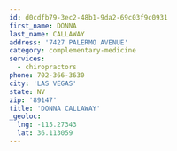```yaml
---
id: d0cdfb79-3ec2-48b1-9da2-69c03f9c0931
first_name: DONNA
last_name: CALLAWAY
address: '7427 PALERMO AVENUE'
category: complementary-medicine
services:
  - chiropractors
phone: 702-366-3630
city: 'LAS VEGAS'
state: NV
zip: '89147'
title: 'DONNA CALLAWAY'
_geoloc:
  lng: -115.27343
  lat: 36.113059
---
```

